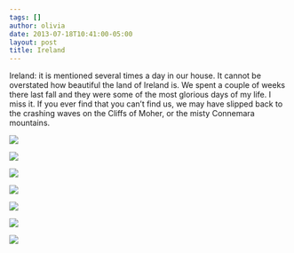```yaml
---
tags: []
author: olivia
date: 2013-07-18T10:41:00-05:00
layout: post
title: Ireland
---
```


Ireland: it is mentioned several times a day in our house. It cannot be overstated how beautiful the land of Ireland is. We spent a couple of weeks there last fall and they were some of the most glorious days of my life. I miss it. If you ever find that you can’t find us, we may have slipped back to the crashing waves on the Cliffs of Moher, or the misty Connemara mountains.

![](/media/inline_mq54y4F3po1qz4rgp.jpg)

![](/media/inline_mq54yiToFK1qz4rgp.jpg)

![](/media/inline_mq54yqTFAW1qz4rgp.jpg)

![](/media/inline_mq54z3bQib1qz4rgp.jpg)

![](/media/inline_mq54zm2xi91qz4rgp.jpg)

![](/media/inline_mq5504kI1C1qz4rgp.jpg)

![](/media/inline_mq5504syjn1qz4rgp.jpg)

